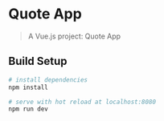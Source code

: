 # Quote App

> A Vue.js project: Quote App

## Build Setup

``` bash
# install dependencies
npm install

# serve with hot reload at localhost:8080
npm run dev


